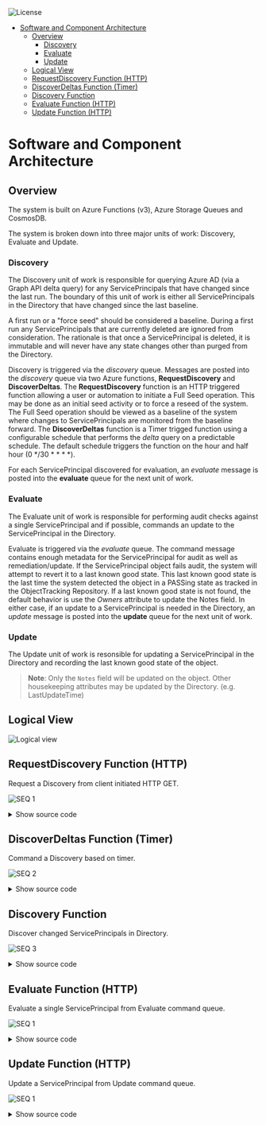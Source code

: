 ![License](https://img.shields.io/badge/license-MIT-green.svg)
- [Software and Component Architecture](#software-and-component-architecture)
  - [Overview](#overview)
    - [Discovery](#discovery)
    - [Evaluate](#evaluate)
    - [Update](#update)
  - [Logical View](#logical-view)
  - [RequestDiscovery Function (HTTP)](#requestdiscovery-function-http)
  - [DiscoverDeltas Function (Timer)](#discoverdeltas-function-timer)
  - [Discovery Function](#discovery-function)
  - [Evaluate Function (HTTP)](#evaluate-function-http)
  - [Update Function (HTTP)](#update-function-http)

# Software and Component Architecture
## Overview
The system is built on Azure Functions (v3), Azure Storage Queues and CosmosDB.  

The system is broken down into three major units of work: Discovery, Evaluate and Update.  

### Discovery
The Discovery unit of work is responsible for querying Azure AD (via a Graph API delta query) for any ServicePrincipals that have changed since the last run.  The boundary of this unit of work is either all ServicePrincipals in the Directory that have changed since the last baseline.

A first run or a "force seed" should be considered a baseline.  During a first run any ServicePrincipals that are currently deleted are ignored from consideration. The rationale is that once a ServicePrincipal is deleted, it is immutable and will never have any state changes other than purged from the Directory.

Discovery is triggered via the _discovery_ queue.  Messages are posted into the _discovery_ queue via two Azure functions, **RequestDiscovery** and **DiscoverDeltas**.  The **RequestDiscovery** function is an HTTP triggered function allowing a user or automation to initiate a Full Seed operation.  This may be done as an initial seed activity or to force a reseed of the system.  The Full Seed operation should be viewed as a baseline of the system where changes to ServicePrincipals are monitored from the baseline forward.  The **DiscoverDeltas** function is a Timer trigged function using a configurable schedule that performs the _delta_ query on a predictable schedule.  The default schedule triggers the function on the hour and half hour (0 */30 * * * *).  

For each ServicePrincipal discovered for evaluation, an _evaluate_ message is posted into the **evaluate** queue for the next unit of work.

### Evaluate
The Evaluate unit of work is responsible for performing audit checks against a single ServicePrincipal and if possible, commands an update to the ServicePrincipal in the Directory.  

Evaluate is triggered via the _evaluate_ queue.  The command message contains enough metadata for the ServicePrincipal for audit as well as remediation/update.  If the ServicePrincipal object fails audit, the system will attempt to revert it to a last known good state.  This last known good state is the last time the system detected the object in a PASSing state as tracked in the ObjectTracking Repository.  If a last known good state is not found, the default behavior is use the _Owners_ attribute to update the Notes field.  In either case, if an update to a ServicePrincipal is needed in the Directory, an _update_ message is posted into the **update** queue for the next unit of work.

### Update
The Update unit of work is resonsible for updating a ServicePrincipal in the Directory and recording the last known good state of the object.  

>**Note**: Only the `Notes` field will be updated on the object.  Other housekeeping attributes may be updated by the Directory. (e.g. LastUpdateTime)



## Logical View
![Logical view](images/architecture-logical-view.png)

## RequestDiscovery Function (HTTP)
Request a Discovery from client initiated HTTP GET.

<div class="mermaid" id="seq_requestdiscoveryhttp">

![SEQ 1](images/seq_requestdiscoveryhttp.svg)

<details>
    <summary>Show source code</summary>

    ```mermaid
    sequenceDiagram
        participant C as client
        participant F as RequestDiscovery Function
        participant P as ServicePrincipalProcessor
        participant AC as Activity Context
        participant AS as Activity Service
        participant AR as Activity Repository
        participant QS as Queue Service
        participant DQ as DiscoveryQueue

        C ->>+F: HTTP GET full=true redirect=true
        % Create Activity %
        F ->>+AS: CreateContext(tracked)
        AS ->> AC: ctor()
        AC -->> AS: activity context
        AS ->> AR: Put()
        AR -->> AS: activity context
        AS -->>-F: activity context

        F ->>+P: RequestDiscovery()
        P ->>+QS: Send(RequestDiscoveryCommand)
        QS ->>+DQ: RequestDiscoveryCommand
        DQ -->>-QS: Success
        QS -->>-P: Success

        F ->> AC: end()
        F ->> AC: dispose()
        AC ->> AS: Put()
        AS ->>+AR: UpsertDocumentAsync
        AR -->>-AS: document

        F -->>-C: 200
    ```
</details>
</div>

## DiscoverDeltas Function (Timer)
Command a Discovery based on timer.

<div class="mermaid" id="seq_requestdiscoverytimer">

![SEQ 2](images/seq_requestdiscoverytimer.svg)
    
<details>
    <summary>Show source code</summary>

    ```mermaid
    sequenceDiagram
        participant C as Timer
        participant F as RequestDiscovery Function
        participant P as ServicePrincipalProcessor
        participant AC as Activity Context
        participant AS as Activity Service
        participant AR as Activity Repository
        participant QS as Queue Service
        participant DQ as DiscoveryQueue

        C ->>+F: 0 */30 * * * *

        % Create Activity %
        F ->>+AS: CreateContext(tracked)
        AS ->> AC: ctor()
        AC -->> AS: activity context
        AS ->> AR: Put()
        AR -->> AS: activity context
        AS -->>-F: activity context

        F ->>+P: RequestDiscovery()
        P ->>+QS: Send(RequestDiscoveryCommand)
        QS ->>+DQ: RequestDiscoveryCommand
        DQ -->>-QS: Success
        QS -->>-P: Success

        F ->> AC: end()
        F ->> AC: dispose()
        AC ->> AS: Put()
        AS ->>+AR: UpsertDocumentAsync
        AR -->>-AS: document

        F -->>-C: 200
    ```
</details>
</div>


## Discovery Function
Discover changed ServicePrincipals in Directory.

<div class="mermaid" id="seq_discoveryfunction">

![SEQ 3](images/seq_discoveryfunction.svg)

<details>
    <summary>Show source code</summary>

    ```mermaid
    sequenceDiagram
        participant DQ as DiscoveryQueue
        participant F as Discovery Function
        participant P as ServicePrincipal Processor
        participant AS as Activity Service
        participant AC as Activity Context
        participant AR as Activity Repository
        participant GH as Graph Helper
        participant GS as Graph Service
        participant QS as Queue Service
        participant EQ as Evaluate Queue
        participant CS as Config Service
        participant CR as Config Repository


        DQ -->>F: request command

        % Create Activity %
        F ->>+AS: CreateContext(tracked, lock)
        AS ->> AC: ctor()
        AC -->> AS: activity context
        AS ->> AR: Put()
        AR -->> AS: activity context
        AS -->>-F: activity context

        alt Processor Locked
            F ->> AC: Failed
        else Processor Unlocked
            F ->>+P: DiscoverDeltas(FullSeed)
            P ->>+GH: GetDeltaGraphObjects()
            loop while NextPageRequest != null
            GH ->> GS: NextPageRequest.GetAsync()
            GS -->> GH: Page (200 records)
            GH ->> GH: Prune Removed / Add to List
            end
            GH -->>-P: (metrics, IEnumerable::ServicePrincipal)


            loop each ServicePrincipal in list
            P ->>+GH: GetGraphObjectWithOwners
            GH -->>-P: ServicePrincipal
            P ->> P: contruct ServicePrincipalModel
            P ->>+QS: Send EvaluateServicePrincpalCommand
            QS ->> EQ: EvaluateServicePrincipalCommand
            EQ -->>QS: Success
            QS -->>-P: Success
            end
            P ->> P: Update Config (DeltaLink, RunState)
            P ->>+CS: Put
            CS ->>+CR: ReplaceDocumentAsync
            CR -->>-CS: ProcessorConfiguration
            CS -->>-P: ProcessorConfiguration

            P ->> AC: MergeMetrics
            P ->> AS: Put()
            AS ->>+AR: UpsertDocumentAsync
            AR -->>-AS: document
        end

        F ->> AC: end()
        F ->> AC: dispose()
        AC ->> AS: Put()
        AS ->>+AR: UpsertDocumentAsync
        AR -->>-AS: document

        P -->>-F: metrics
    ```
</details>
</div>


## Evaluate Function (HTTP)
Evaluate a single ServicePrincipal from Evaluate command queue.

<div class="mermaid" id="seq_evaluate">

![SEQ 1](images/seq_evaluate.svg)

<details>
    <summary>Show source code</summary>

    ```mermaid
    sequenceDiagram
        participant CQ as EvaluateQueue
        participant F as Evaluate Function
        participant P as ServicePrincipal Processor
        participant AS as Activity Service
        participant AC as Activity Context
        participant AR as Activity Repository
        participant QSF as Queue Service Factory
        participant V as Validator
        participant AUD as Audit Service
        participant QS as Queue Service
        participant OTS as Object Tracking Service
        participant UQ as Update Queue

        CQ -->>F: request command

        % Create Activity %
        F ->>+AS: CreateContext(tracked, lock)
        AS ->> AC: ctor()
        AC -->> AS: activity context
        AS ->> AR: Put()
        AR -->> AS: activity context
        AS -->>-F: activity context

        % Core Logic %
        F ->>+P: Evaluate(model)
        P ->>+QSF: Create (update queue)
        QSF ->>-P: QueueService

        loop for each validator
        P ->>+V: Validate(model)
        V ->>-P: errors
        end

        alt error count > 0
            loop for each error
            P ->> AUD: PutFail
            end
            alt HasOwners == true
                    P ->>+QS: UpdateCommand
                    QS ->> UQ: ServicePrincipalUpdateCommand
                    UQ --> QS: Success
                    QS -->-P: Success
            else
                P ->> OTS: Get Last Known Good
                alt has Last Known Good
                    P ->>+QS: UpdateCommand
                    QS ->> UQ: ServicePrincipalUpdateCommand
                    UQ --> QS: Success
                    QS -->-P: Success
                else
                    P ->> AUD: PutFail (cannot remediate)
                end
            end
        else error count == 0
            P ->> OTS: Put(model)
            P ->> AUD: PutPass
        end
        P -->>-F: Success

        % Termination %
        F ->> AC: end()
        F ->> AC: dispose()
        AC ->> AS: Put()
        AS ->>+AR: UpsertDocumentAsync
        AR -->>-AS: document
    ```
</details>
</div>

## Update Function (HTTP)
Update a ServicePrincipal from Update command queue.

<div class="mermaid" id="seq_update">

![SEQ 1](images/seq_update.svg)

<details>
    <summary>Show source code</summary>

    ```mermaid
    sequenceDiagram
            participant CQ as EvaluateQueue
            participant F as Evaluate Function
            participant P as ServicePrincipal Processor
            participant AS as Activity Service
            participant AC as Activity Context
            participant AR as Activity Repository
            participant GH as Graph Helper
            participant GS as Graph Service

            participant AUD as Audit Service

            CQ -->>F: request command

            % Create Activity %
            F ->>+AS: CreateContext(tracked, lock)
            AS ->> AC: ctor()
            AC -->> AS: activity context
            AS ->> AR: Put()
            AR -->> AS: activity context
            AS -->>-F: activity context

            % Core Logic %
            F ->>+P: Update(model)

            alt UpdateMode == Update
                P ->> GH: Patch(ServicePrincipal)
                GH ->> GS: Update(ServicePrincipal)
                P ->> AUD: PutChange
            end

            P -->>-F: Success

            % Termination %
            F ->> AC: end()
            F ->> AC: dispose()
            AC ->> AS: Put()
            AS ->>+AR: UpsertDocumentAsync
            AR -->>-AS: document
    ```
</details>
</div>
